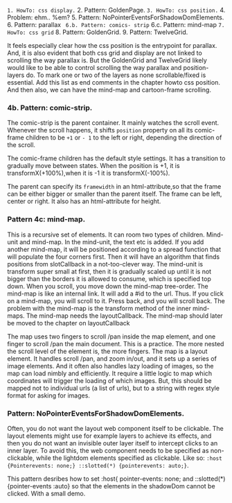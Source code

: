 `1. HowTo: css display.`
 2. Pattern: GoldenPage.
`3. HowTo: css position.`
4. Problem: ehm.. %em?
5. Pattern: NoPointerEventsForShadowDomElements.
6. Pattern: parallax
` 6.b. Pattern: comics- strip`
  6.c. Pattern: mind-map
`7. HowTo: css grid`
8. Pattern: GoldenGrid.
9. Pattern: TwelveGrid.


It feels especially clear how the css position is the entrypoint for parallax. And, it is also evident that both css grid and display are not linked to scrolling the way parallax is. But the GoldenGrid and TwelveGrid likely would like to be able to control scrolling the way parallax and position-layers do. To mark one or two of the layers as none scrollable/fixed is essential.
Add this list as end comments in the chapter howto css position.
And then also, we can have the mind-map and cartoon-frame scrolling.
### 4b. Pattern: comic-strip.
The comic-strip is the parent container. It mainly watches the scroll event. Whenever the scroll happens, it shifts `position`
 property on all its comic-frame children to be `+1` or `- 1` to the left or right, depending the direction of the scroll.

The comic-frame children has the default style settings. It has a transition to gradually move between states. When the
 position is +1, it is transformX(+100%),when it is -1 it is transformX(-100%).
 
The parent can specify its `framewidth` in an html-attribute,so that the frame can be either bigger or smaller than the
 parent itself. The frame can be left, center or right. It also has an html-attribute for height.


### Pattern 4c: mind-map.
This is a recursive set of elements.
It can room two types of children. Mind-unit and mind-map.
In the mind-unit, the text etc is added. If you add another mind-map, it will be positioned according to a spread function
 that will populate the four corners first. Then it will have an algorithm that finds positions from slotCallback in a 
 not-too-clever way.
The mind-unit is transform super small at first, then it is gradually scaled up until it is not bigger than the borders
 it is allowed to consume, which is specified top down.
When you scroll, you move down the mind-map tree-order.
The mind-map is like an internal link. It will add a #id to the url. Thus.
If you click on a mind-map, you will scroll to it.
Press back, and you will scroll back.
The problem with the mind-map is the transform method of the inner mind-maps. The mind-map needs the layoutCallback.
The mind-map should later be moved to the chapter on layoutCallback

The map uses two fingers to scroll /pan inside the map element, and one finger to scroll /pan the main document. This is
 a practice. The more nested the scroll level of the element is, the more fingers.
The map is a layout element. It handles scroll /pan, and zoom in/out, and it sets up a series of image elements. And it 
often also handles lazy loading of images, so the map can load nimbly and efficiently.
It require a little logic to map which coordinates will trigger the loading of which images. But, this should be mapped
 not to individual urls (a list of urls), but to a string with regex style format for asking for images.
 
 
 ### Pattern: NoPointerEventsForShadowDomElements.
  Often, you do not want the layout web component itself to be clickable. The layout elements might use 
  for example layers to achieve its effects, and then you do not want an invisible outer layer itself to intercept clicks
   to an inner layer. To avoid this, the web component needs to be specified as non-clickable, while the lightdom elements
    specified as clickable. Like so: `:host {Pointerevents: none;} ::slotted(*) {pointerevents: auto;}`.
    
 This pattern desribes how to set :host{ pointer-events: none; and ::slotted(*) {pointer-events :auto} so that the elements 
 in the shadowDom cannot be clicked. With a small demo. 

